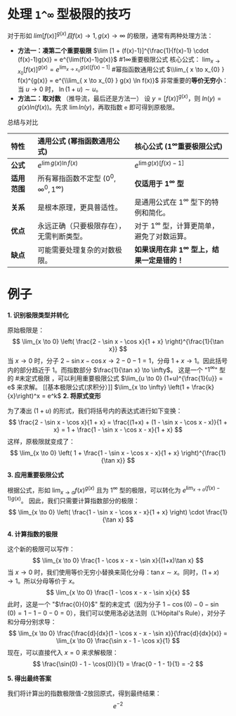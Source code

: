 # 处理 `1^∞` 型极限的技巧

对于形如 $lim [f(x)]^{g(x)} 且 f(x)→1, g(x)→∞$ 的极限，通常有两种处理方法：

*   **方法一：凑第二个重要极限**
    $\lim [1 + (f(x)-1)]^{\frac{1}{f(x)-1} \cdot (f(x)-1)g(x)} = e^{\lim(f(x)-1)g(x)}$
    #1∞重要极限公式 核心公式： 
    $\lim_{x \to x_0} [f(x)]^{g(x)} = e^{\lim_{x \to x_0} g(x)[f(x)-1]}$
#幂指函数通用公式 $\\lim_{ x \to x_{0} }  f(x)^{g(x)} = e^{\\lim_{ x \to x_{0} }  g(x) \ln f(x)}$
	非常重要的**等价无穷小**：
	当 $u \to 0$ 时， $\ln(1+u) \sim u$。
*   **方法二：取对数** （推导流，最后还是方法一）
    设 $y = [f(x)]^{g(x)}$，则 $ln(y) = g(x)ln(f(x))$。先求 $\lim ln(y)$，再取指数 `e` 即可得到原极限。 

 总结与对比

| 特性       | 通用公式 (幂指函数通用公式)                       | 核心公式 ($1^\infty$重要极限公式)           |
| :------- | :------------------------------------ | :-------------------------------- |
| **公式**   | $e^{\lim g(x) \ln f(x)}$              | $e^{\lim g(x)[f(x)-1]}$           |
| **适用范围** | 所有幂指函数不定型 ($0^0, \infty^0, 1^\infty$) | **仅适用于 $1^\infty$ 型**             |
| **关系**   | 是根本原理，更具普适性。                          | 是通用公式在 $1^\infty$ 型下的特例和简化。       |
| **优点**   | 永远正确（只要极限存在），无需判断类型。                  | 对于 $1^\infty$ 型，计算更简单，避免了对数运算。    |
| **缺点**   | 可能需要处理复杂的对数极限。                        | **如果误用在非 $1^\infty$ 型上，结果一定是错的！** |


# 例子
**1. 识别极限类型并转化**

原始极限是：
$$ \lim_{x \to 0} \left( \frac{2 - \sin x - \cos x}{1 + x} \right)^{\frac{1}{\tan x}} $$
当 $x \to 0$ 时，分子 $2 - \sin x - \cos x \to 2 - 0 - 1 = 1$，分母 $1 + x \to 1$。因此括号内的部分趋近于 1。而指数部分 $\frac{1}{\tan x} \to \infty$。
这是一个 "$1^\infty$" 型的 #未定式极限 ，可以利用重要极限公式 $\lim_{u \to 0} (1+u)^{\frac{1}{u}} = e$ 来求解。
[[基本极限公式(求积分）]] 
$\lim_{x \to \infty} \left(1 + \frac{k}{x}\right)^x = e^k$
**2. 将原式变形**

为了凑出 $(1+u)$ 的形式，我们将括号内的表达式进行如下变换：
$$ \frac{2 - \sin x - \cos x}{1 + x} = \frac{(1+x) + (1 - \sin x - \cos x - x)}{1 + x} = 1 + \frac{1 - \sin x - \cos x - x}{1 + x} $$
这样，原极限就变成了：
$$ \lim_{x \to 0} \left( 1 + \frac{1 - \sin x - \cos x - x}{1 + x} \right)^{\frac{1}{\tan x}} $$

**3. 应用重要极限公式**

根据公式，形如 $\lim_{x \to a} f(x)^{g(x)}$ 且为 $1^\infty$ 型的极限，可以转化为 $e^{\lim_{x \to a} (f(x)-1)g(x)}$。
因此，我们只需要计算指数部分的极限：
$$ \lim_{x \to 0} \left( \frac{1 - \sin x - \cos x - x}{1 + x} \right) \cdot \frac{1}{\tan x} $$

**4. 计算指数的极限**

这个新的极限可以写作：
$$ \lim_{x \to 0} \frac{1 - \cos x - x - \sin x}{(1+x)\tan x} $$
当 $x \to 0$ 时，我们使用等价无穷小替换来简化分母：$\tan x \sim x$。同时，$(1+x) \to 1$。所以分母等价于 $x$。
$$ \lim_{x \to 0} \frac{1 - \cos x - x - \sin x}{x} $$
此时，这是一个 "$\frac{0}{0}$" 型的未定式（因为分子 $1 - \cos(0) - 0 - \sin(0) = 1-1-0-0 = 0$），我们可以使用洛必达法则（L'Hôpital's Rule），对分子和分母分别求导：
$$ \lim_{x \to 0} \frac{\frac{d}{dx}(1 - \cos x - x - \sin x)}{\frac{d}{dx}(x)} = \lim_{x \to 0} \frac{\sin x - 1 - \cos x}{1} $$
现在，可以直接代入 $x=0$ 来求解极限：
$$ \frac{\sin(0) - 1 - \cos(0)}{1} = \frac{0 - 1 - 1}{1} = -2 $$

**5. 得出最终答案**

我们将计算出的指数极限值-2放回原式，得到最终结果：
$$ e^{-2} $$